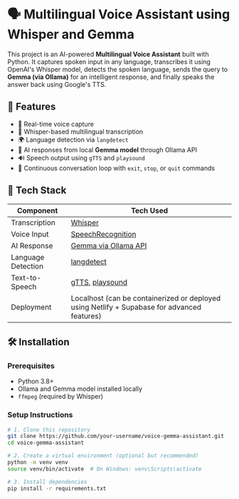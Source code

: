 # 🗣️ Multilingual Voice Assistant using Whisper and Gemma

This project is an AI-powered **Multilingual Voice Assistant** built with Python. It captures spoken input in any language, transcribes it using OpenAI's Whisper model, detects the spoken language, sends the query to **Gemma (via Ollama)** for an intelligent response, and finally speaks the answer back using Google's TTS.

## 🚀 Features

- 🎤 Real-time voice capture
- 🧠 Whisper-based multilingual transcription
- 🌍 Language detection via `langdetect`
- 🤖 AI responses from local **Gemma model** through Ollama API
- 🔊 Speech output using `gTTS` and `playsound`
- 🔁 Continuous conversation loop with `exit`, `stop`, or `quit` commands

## 🧰 Tech Stack

| Component     | Tech Used              |
|---------------|------------------------|
| Transcription | [Whisper](https://github.com/openai/whisper) |
| Voice Input   | [SpeechRecognition](https://pypi.org/project/SpeechRecognition/) |
| AI Response   | [Gemma via Ollama API](https://ollama.com/) |
| Language Detection | [langdetect](https://pypi.org/project/langdetect/) |
| Text-to-Speech | [gTTS](https://pypi.org/project/gTTS/), [playsound](https://pypi.org/project/playsound/) |
| Deployment    | Localhost (can be containerized or deployed using Netlify + Supabase for advanced features) |

## 🛠️ Installation

### Prerequisites

- Python 3.8+
- Ollama and Gemma model installed locally
- `ffmpeg` (required by Whisper)

### Setup Instructions

```bash
# 1. Clone this repository
git clone https://github.com/your-username/voice-gemma-assistant.git
cd voice-gemma-assistant

# 2. Create a virtual environment (optional but recommended)
python -m venv venv
source venv/bin/activate  # On Windows: venv\Scripts\activate

# 3. Install dependencies
pip install -r requirements.txt
